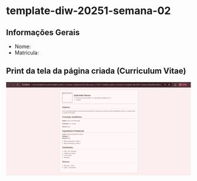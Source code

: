 # template-diw-20251-semana-02

## Informações Gerais
- Nome: 
- Matricula:

## Print da tela da página criada (Curriculum Vitae)
![alt text](image-5.png)

